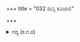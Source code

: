 +++
title = "032 ಮನ್ದಿ ಕವಿಯಲಿ"

+++

<details><summary>ಗದ್ಯ (ಕ.ಗ.ಪ) </summary>

32. 'ಸೈನಿಕರು ಮುತ್ತಿಗೆ ಹಾಕಲಿ. ಕರ್ಣನು ಗಾಯಗೊಂಡಿರುವ ಹಂದಿ! ಅವನು ಧರ್ಮರಾಯನನ್ನು ಮುಂದುಗೆಡಿಸದೆ ಬಿಡುವುದಿಲ್ಲ. ತೆಗೆ, ನುಗ್ಗು ನುಗು'್ಗ ಎನ್ನುತ್ತ ಅತಿರಥರು ಒಂದುಗೂಡಿದರು. ಧರ್ಮರಾಯನ ಮುಂದೆ ಶಿರಸ್ತ್ರಾಣವನ್ನು ಧರಿಸಿದ ಸೇನಾವೃಂದವು ಕೋಪಗೊಂಡಿರುವ ಕಾಳೋರಗನನ್ನು ಎದುರಿಸಿತು.
</details>

